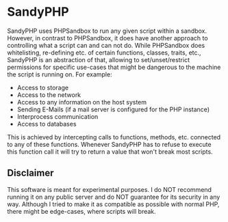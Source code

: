 # SandyPHP
SandyPHP uses PHPSandbox to run any given script within a sandbox. However, in contrast to PHPSandbox, it does have another approach to controlling what a script can and can not do. While PHPSandbox does whitelisting, re-defining etc. of certain functions, classes, traits, etc., SandyPHP is an abstraction of that, allowing to set/unset/restrict permissions for specific use-cases that might be dangerous to the machine the script is running on. For example:

  - Access to storage
  - Access to the network
  - Access to any information on the host system
  - Sending E-Mails (if a mail server is configured for the PHP instance)
  - Interprocess communication
  - Access to databases

This is achieved by intercepting calls to functions, methods, etc. connected to any of these functions. Whenever SandyPHP has to refuse to execute this function call it will try to return a value that won't break most scripts.

## Disclaimer
This software is meant for experimental purposes. I do NOT recommend running it on any public server and do NOT guarantee for its security in any way. Although I tried to make it as compatible as possible with normal PHP, there might be edge-cases, where scripts will break. 
